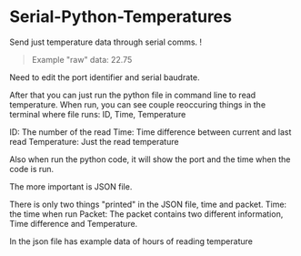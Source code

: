 # Serial-Python-Temperatures

Send just temperature data through serial comms.
! 
> Example "raw" data: 22.75

Need to edit the port identifier and serial baudrate.

After that you can just run the python file in command line to read temperature.
When run, you can see couple reoccuring things in the terminal where file runs: ID, Time, Temperature

ID: The number of the read
Time: Time difference between current and last read
Temperature: Just the read temperature

Also when run the python code, it will show the port and the time when the code is run.

The more important is JSON file.

There is only two things "printed" in the JSON file, time and packet.
Time: the time when run
Packet: The packet contains two different information, Time difference and Temperature.

In the json file has example data of hours of reading temperature
